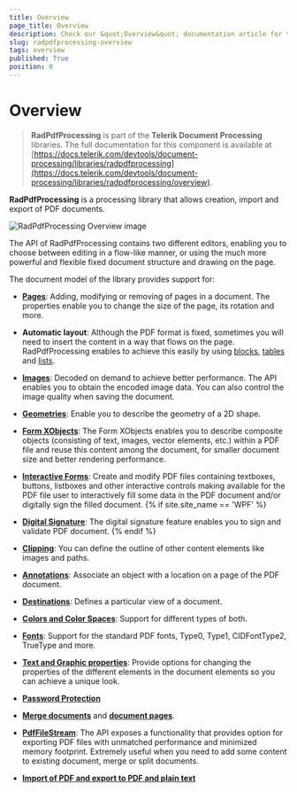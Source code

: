 ```yaml
---
title: Overview
page_title: Overview
description: Check our &quot;Overview&quot; documentation article for the RadPdfProcessing WPF control.
slug: radpdfprocessing-overview
tags: overview
published: True
position: 0
---
```


# Overview


>**RadPdfProcessing** is part of the **Telerik Document Processing** libraries. The full documentation for this component is available at [https://docs.telerik.com/devtools/document-processing/libraries/radpdfprocessing](https://docs.telerik.com/devtools/document-processing/libraries/radpdfprocessing/overview).
            
__RadPdfProcessing__ is a processing library that allows creation, import and export of PDF documents.

![RadPdfProcessing Overview image](images/RadPdfProcessing_Overview_WPF_01.PNG)

The API of RadPdfProcessing contains two different editors, enabling you to choose between editing in a flow-like manner, or using the much more powerful and flexible fixed document structure and drawing on the page.
            
The document model of the library provides support for:

* [**Pages**](https://docs.telerik.com/devtools/document-processing/libraries/radpdfprocessing/model/radfixedpage): Adding, modifying or removing of pages in a document. The properties enable you to change the size of the page, its rotation and more.

* **Automatic layout**: Although the PDF format is fixed, sometimes you will need to insert the content in a way that flows on the page. RadPdfProcessing enables to achieve this easily by using  [blocks](https://docs.telerik.com/devtools/document-processing/libraries/radpdfprocessing/editing/block), [tables](https://docs.telerik.com/devtools/document-processing/libraries/radpdfprocessing/editing/table) and [lists](https://docs.telerik.com/devtools/document-processing/libraries/radpdfprocessing/editing/list).

* [**Images**](https://docs.telerik.com/devtools/document-processing/libraries/radpdfprocessing/model/image): Decoded on demand to achieve better performance. The API enables you to obtain the encoded image data. You can also control the image quality when saving the document.

* [**Geometries**](https://docs.telerik.com/devtools/document-processing/libraries/radpdfprocessing/concepts/geometry): Enable you to describe the geometry of a 2D shape.

* [**Form XObjects**](https://docs.telerik.com/devtools/document-processing/libraries/radpdfprocessing/model/form): The Form XObjects enables you to describe composite objects (consisting of text, images, vector elements, etc.) within a PDF file and reuse this content among the document, for smaller document size and better rendering performance.

* [**Interactive Forms**](https://docs.telerik.com/devtools/document-processing/libraries/radpdfprocessing/model/interactive-forms/overview): Create and modify PDF files containing textboxes, buttons, listboxes and other interactive controls making available for the PDF file user to interactively fill some data in the PDF document and/or digitally sign the filled document.
{% if site.site_name == 'WPF' %} 
* [**Digital Signature**](https://docs.telerik.com/devtools/document-processing/libraries/radpdfprocessing/features/digital-signature): The digital signature feature enables you to sign and validate PDF document.
{% endif %}
* [**Clipping**](https://docs.telerik.com/devtools/document-processing/libraries/radpdfprocessing/concepts/clipping): You can define the outline of other content elements like images and paths.

* [**Annotations**](https://docs.telerik.com/devtools/document-processing/libraries/radpdfprocessing/model/annotations-and-destinations): Associate an object with a location on a page of the PDF document.

* [**Destinations**](https://docs.telerik.com/devtools/document-processing/libraries/radpdfprocessing/model/annotations-and-destinations): Defines a particular view of a document.

* [**Colors and Color Spaces**](https://docs.telerik.com/devtools/document-processing/libraries/radpdfprocessing/concepts/colors-and-color-spaces): Support for different types of both.

* [**Fonts**](https://docs.telerik.com/devtools/document-processing/libraries/radpdfprocessing/concepts/fonts): Support for the standard PDF fonts, Type0, Type1, CIDFontType2, TrueType and more.

* [**Text and Graphic properties**](https://docs.telerik.com/devtools/document-processing/libraries/radpdfprocessing/editing/text-and-graphic-properties): Provide options for changing the properties of the different elements in the document elements so you can achieve a unique look.

* [**Password Protection**](https://docs.telerik.com/devtools/document-processing/libraries/radpdfprocessing/formats-and-conversion/pdf/pdfformatprovider/settings#import-settings)

* [**Merge documents**](https://docs.telerik.com/devtools/document-processing/libraries/radpdfprocessing/model/radfixeddocument) and [**document pages**](https://docs.telerik.com/devtools/document-processing/libraries/radpdfprocessing/formats-and-conversion/pdf/pdfstreamwriter/pdfpagesource).

* [**PdfFileStream**](https://docs.telerik.com/devtools/document-processing/libraries/radpdfprocessing/formats-and-conversion/pdf/pdfstreamwriter/overview): The API exposes a functionality that provides option for exporting PDF files with unmatched performance and minimized memory footprint. Extremely useful when you need to add some content to existing document, merge or split documents.

* [**Import of PDF and export to PDF and plain text**](https://docs.telerik.com/devtools/document-processing/libraries/radpdfprocessing/formats-and-conversion/plain-text/textformatprovider)



